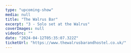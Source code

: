```yaml
---
type: "upcoming-show"
media: null
title: "The Walrus Bar"
excerpt: "3 - Solo set at the Walrus"
coverImages: null
videoSrc: ""
date: "2024-04-12T05:35:07.322Z"
ticketUrl: "https://www.thewalrusbarandhostel.co.uk/"
---
```

